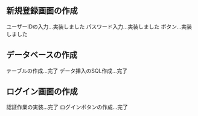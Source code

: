 ## 新規登録画面の作成
ユーザーIDの入力...実装しました
パスワード入力...実装しました
ボタン...実装しました
## データベースの作成
テーブルの作成...完了
データ挿入のSQL作成...完了
## ログイン画面の作成
認証作業の実装...完了
ログインボタンの作成...完了